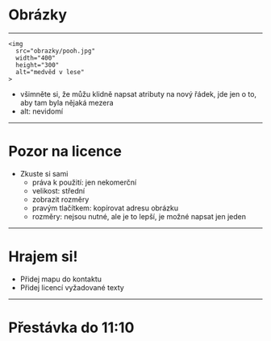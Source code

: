 <!-- .slide: data-state="c-slide-inter" -->

# Obrázky

---

<pre class="c-text-lg" contenteditable><code class="lang-html stretch" data-noescape><span class="fragmentx">&lt;img
  <span class="fragment">src="<span class="fragment">obrazky/pooh.jpg</span>"</span>
  <span class="fragment">width="<span class="fragment">400</span>"</span>
  <span class="fragment">height="<span class="fragment">300</span>"</span>
  <span class="fragment">alt="<span class="fragment">medvěd v lese</span>"</span>
&gt;</code></pre>


>>>
* všimněte si, že můžu klidně napsat atributy na nový řádek, jde jen o to, aby tam byla nějaká mezera
* alt: nevidomí

---

# Pozor na licence

>>>
* Zkuste si sami
	* práva k použití: jen nekomerční
	* velikost: střední
	* zobrazit rozměry
	* pravým tlačítkem: kopírovat adresu obrázku
	* rozměry: nejsou nutné, ale je to lepší, je možné napsat jen jeden

---

<!-- .slide: data-state="c-slide-task" -->

# Hrajem si!

* Přidej mapu do kontaktu
* Přidej licencí vyžadované texty

---

<!-- .slide: data-state="c-slide-break" -->

# Přestávka do 11:10
